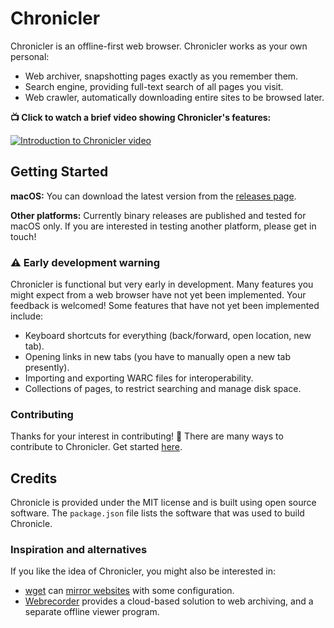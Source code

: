 # Chronicler
Chronicler is an offline-first web browser. Chronicler works as your own personal:

- Web archiver, snapshotting pages exactly as you remember them.
- Search engine, providing full-text search of all pages you visit.
- Web crawler, automatically downloading entire sites to be browsed later.

**📺 Click to watch a brief video showing Chronicler's features:**

[![Introduction to Chronicler video](https://img.youtube.com/vi/MxEqFmjsZFw/maxresdefault.jpg)](https://youtu.be/MxEqFmjsZFw)

## Getting Started
**macOS:** You can download the latest version from the [releases page](https://github.com/CGamesPlay/chronicler/releases).

**Other platforms:** Currently binary releases are published and tested for macOS only. If you are interested in testing another platform, please get in touch!

### ⚠️ Early development warning

Chronicler is functional but very early in development. Many features you might expect from a web browser have not yet been implemented. Your feedback is welcomed! Some features that have not yet been implemented include:

- Keyboard shortcuts for everything (back/forward, open location, new tab).
- Opening links in new tabs (you have to manually open a new tab presently).
- Importing and exporting WARC files for interoperability.
- Collections of pages, to restrict searching and manage disk space.

### Contributing

Thanks for your interest in contributing! 🙌 There are many ways to contribute to Chronicler. Get started [here](CONTRIBUTING.md).

## Credits

Chronicle is provided under the MIT license and is built using open source software. The `package.json` file lists the software that was used to build Chronicle.

### Inspiration and alternatives

If you like the idea of Chronicler, you might also be interested in:

- [wget](https://www.gnu.org/software/wget/) can [mirror websites](https://www.petekeen.net/archiving-websites-with-wget) with some configuration.
- [Webrecorder](https://webrecorder.io) provides a cloud-based solution to web archiving, and a separate offline viewer program.